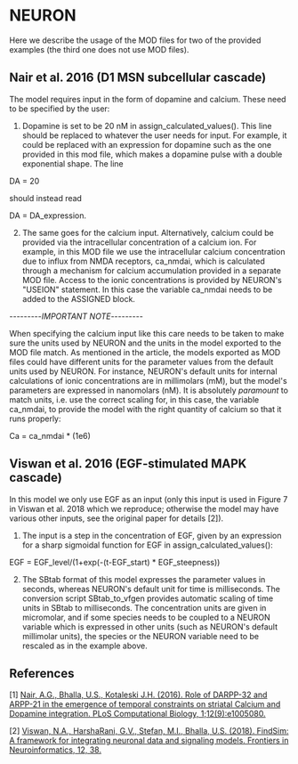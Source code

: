 NEURON
======

Here we describe the usage of the MOD files for two of the provided examples (the third one does not use MOD files).

Nair et al. 2016 (D1 MSN subcellular cascade)
---------------------------------------------

The model requires input in the form of dopamine and calcium. These need to be specified by the user:

1. Dopamine is set to be 20 nM in assign_calculated_values(). This line should be replaced to whatever the user needs for input. For example, it could be replaced with an expression for dopamine such as the one provided in this mod file, which makes a dopamine pulse with a double exponential shape. The line 

DA = 20 

should instead read 

DA = DA_expression.

2. The same goes for the calcium input. Alternatively, calcium could be provided via the intracellular concentration of a calcium ion. For example, in this MOD file we use the intracellular calcium concentration due to influx from NMDA receptors, ca_nmdai, which is calculated through a mechanism for calcium accumulation provided in a separate MOD file. Access to the ionic concentrations is provided by NEURON's "USEION" statement. In this case the variable ca_nmdai needs to be added to the ASSIGNED block. 


---------*IMPORTANT NOTE*---------


When specifying the calcium input like this care needs to be taken to make sure the units used by NEURON and the units in the model exported to the MOD file match. As mentioned in the article, the models exported as MOD files could have different units for the parameter values from the default units used by NEURON. For instance, NEURON's default units for internal calculations of ionic concentrations are in millimolars (mM), but the model's parameters are expressed in nanomolars (nM). It is absolutely *paramount* to match units, i.e. use the correct scaling for, in this case, the variable ca_nmdai, to provide the model with the right quantity of calcium so that it runs properly:

Ca = ca_nmdai * (1e6)

Viswan et al. 2016 (EGF-stimulated MAPK cascade)
------------------------------------------------

In this model we only use EGF as an input (only this input is used in Figure 7 in Viswan et al. 2018 which we reproduce; otherwise the model may have various other inputs, see the original paper for details [2]).

1. The input is a step in the concentration of EGF, given by an expression for a sharp sigmoidal function for EGF in assign_calculated_values():

 EGF = EGF_level/(1+exp(-(t-EGF_start) * EGF_steepness))

2. The SBtab format of this model expresses the parameter values in seconds, whereas NEURON's default unit for time is milliseconds. The conversion script SBtab_to_vfgen provides automatic scaling of time units in SBtab to milliseconds. The concentration units are given in micromolar, and if some species needs to be coupled to a NEURON variable which is expressed in other units (such as NEURON's default millimolar units), the species or the NEURON variable need to be rescaled as in the example above.

References
----------

[1] [Nair, A.G., Bhalla, U.S., Kotaleski J.H. (2016). Role of DARPP-32 and ARPP-21 in the emergence of temporal constraints on striatal Calcium and Dopamine integration. PLoS Computational Biology, 1;12(9):e1005080.](https://doi.org/10.1371/journal.pcbi.1005080)

[2] [Viswan, N.A., HarshaRani, G.V., Stefan, M.I., Bhalla, U.S. (2018). FindSim: A framework for integrating neuronal data and signaling models. Frontiers in Neuroinformatics, 12, 38.](https://doi.org/10.3389/fninf.2018.00038)
